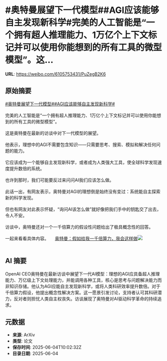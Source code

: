 # #奥特曼展望下一代模型##AGI应该能够自主发现新科学#完美的人工智能是“一个拥有超人推理能力、1万亿个上下文标记并可以使用你能想到的所有工具的微型模型”。这...

**URL**: https://weibo.com/6105753431/PuZegB2K6

## 原始摘要

<a href="https://m.weibo.cn/search?containerid=231522type%3D1%26t%3D10%26q%3D%23%E5%A5%A5%E7%89%B9%E6%9B%BC%E5%B1%95%E6%9C%9B%E4%B8%8B%E4%B8%80%E4%BB%A3%E6%A8%A1%E5%9E%8B%23&amp;extparam=%23%E5%A5%A5%E7%89%B9%E6%9B%BC%E5%B1%95%E6%9C%9B%E4%B8%8B%E4%B8%80%E4%BB%A3%E6%A8%A1%E5%9E%8B%23" data-hide=""><span class="surl-text">#奥特曼展望下一代模型#</span></a><a href="https://m.weibo.cn/search?containerid=231522type%3D1%26t%3D10%26q%3D%23AGI%E5%BA%94%E8%AF%A5%E8%83%BD%E5%A4%9F%E8%87%AA%E4%B8%BB%E5%8F%91%E7%8E%B0%E6%96%B0%E7%A7%91%E5%AD%A6%23&amp;extparam=%23AGI%E5%BA%94%E8%AF%A5%E8%83%BD%E5%A4%9F%E8%87%AA%E4%B8%BB%E5%8F%91%E7%8E%B0%E6%96%B0%E7%A7%91%E5%AD%A6%23" data-hide=""><span class="surl-text">#AGI应该能够自主发现新科学#</span></a><br><br>完美的人工智能是“一个拥有超人推理能力、1万亿个上下文标记并可以使用你能想到的所有工具的微型模型”。<br><br>这是奥特曼在最新的访谈中对下一代模型的展望。<br><br>他表示，理想中的AGI不需要包含知识——只需要思考、搜索、模拟和解决任何问题的能力。<br><br>它应该成为一个能够自主发现新科学，或者成为人类强大工具，使全球科学发现速度提升数倍的系统。<br><br>也许到那时，我们可能要反过来问问AI我们应该怎么做。<br><br>此话一出，有网友表示，奥特曼对AGI的理想倒是始终没有变过：系统能自主探索新的科学发现。<br><br>但也有网友对此表示怀疑，“询问AI该怎么做”就好像把我们手中的钥匙交了出去，令人不安。<br><br>访谈中，奥特曼还对一个一千倍算力的假设性问题给出了极具概念性的回答。<br><br>一起来看看具体内容。 <a href="https://weibo.com/ttarticle/p/show?id=2309405173852086337963" data-hide=""><span class="url-icon"><img style="width: 1rem;height: 1rem" src="https://h5.sinaimg.cn/upload/2015/09/25/3/timeline_card_small_article_default.png" referrerpolicy="no-referrer"></span><span class="surl-text">奥特曼：假如给我一千倍算力，我会这样做</span></a><img style="" src="https://tvax3.sinaimg.cn/large/006Fd7o3gy1i23d3b9zm5j30p40e5q3r.jpg" referrerpolicy="no-referrer"><br><br>

## AI 摘要

OpenAI CEO奥特曼在最新访谈中展望下一代AI模型：理想的AGI应具备超人推理能力、万亿级上下文处理能力，并能调用各种工具，核心是思考与问题解决能力而非知识存储。他认为AGI应能自主发现新科学，或将人类科研效率提升数倍。对于千倍算力假设，他提出概念性解决方案。这一愿景引发讨论，支持者认可其科研潜力，反对者则担忧人类自主权丧失。访谈展现了奥特曼对AI驱动科学革命的持续追求。

## 元数据

- **来源**: ArXiv
- **类型**: 论文
- **保存时间**: 2025-06-04T10:02:32Z
- **目录日期**: 2025-06-04
